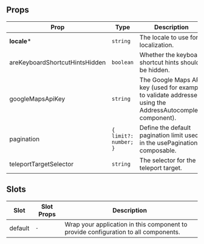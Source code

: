 <!-- This file is automatically generated, do not edit manually. -->

## Props

| Prop | Type | Description | Default |
| ---- | ---- | ----------- | ------- |
| **locale*** | `string` | The locale to use for localization. |  |
| areKeyboardShortcutHintsHidden | `boolean` | Whether the keyboard shortcut hints should be hidden. |  |
| googleMapsApiKey | `string` | The Google Maps API key (used for example to validate addresses using the AddressAutocomplete component). |  |
| pagination | `{ limit?: number; }` | Define the default pagination limit used in the usePagination composable. |  |
| teleportTargetSelector | `string` | The selector for the teleport target. |  |


## Slots

| Slot | Slot Props | Description |
| --------- | ---- | ----------- |
| default | `-` | Wrap your application in this component to provide configuration to all components. |

